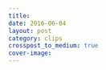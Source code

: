 ```yaml
---
title: 
date: 2016-06-04
layout: post
category: clips
crosspost_to_medium: true
cover-image:
---
```

